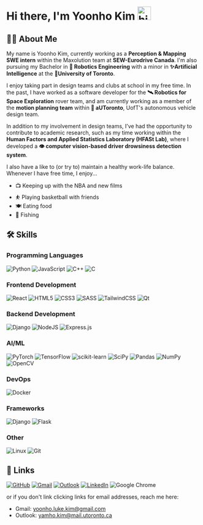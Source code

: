 # Hi there, I'm Yoonho Kim <img src="https://user-images.githubusercontent.com/74038190/216121964-513bdf95-3c8c-429a-82bc-7c770caca8fc.png" alt="hippo" width="35"/>

## 🧑‍💻 About Me

My name is Yoonho Kim, currently working as a **Perception & Mapping SWE intern** within the Maxolution team at **SEW-Eurodrive Canada**. I'm also pursuing my Bachelor in **🤖 Robotics Engineering** with a minor in **✨Artificial Intelligence** at the **🏫University of Toronto**.

I enjoy taking part in design teams and clubs at school in my free time. In the past, I have worked as a software developer for the **🛰️ Robotics for Space Exploration** rover team, and am currently working as a member of the **motion planning team** within **🚗 aUToronto**, UofT's autonomous vehicle design team.

In addition to my involvement in design teams, I’ve had the opportunity to contribute to academic research, such as my time working within the **Human Factors and Applied Statistics Laboratory (HFASt Lab)**, where I developed a **👁️ computer vision-based driver drowsiness detection system**.

I also have a like to (or try to) maintain a healthy work-life balance. Whenever I have free time, I enjoy...

- 📺 Keeping up with the NBA and new films
- ⛹️ Playing basketball with friends
- 🍽️ Eating food
- 🎣 Fishing

## 🛠️ Skills

### Programming Languages

![Python](https://img.shields.io/badge/python-3670A0?style=for-the-badge&logo=python&logoColor=ffdd54)
![JavaScript](https://img.shields.io/badge/javascript-%23323330.svg?style=for-the-badge&logo=javascript&logoColor=%23F7DF1E)
![C++](https://img.shields.io/badge/C++-%2300599C.svg?style=for-the-badge&logo=c%2B%2B&logoColor=white)
![C](https://img.shields.io/badge/c-%2300599C.svg?style=for-the-badge&logo=c&logoColor=white)

### Frontend Development

![React](https://img.shields.io/badge/react-%2320232a.svg?style=for-the-badge&logo=react&logoColor=%2361DAFB)
![HTML5](https://img.shields.io/badge/html5-%23E34F26.svg?style=for-the-badge&logo=html5&logoColor=white)
![CSS3](https://img.shields.io/badge/css3-%231572B6.svg?style=for-the-badge&logo=css3&logoColor=white)
![SASS](https://img.shields.io/badge/SASS-hotpink.svg?style=for-the-badge&logo=SASS&logoColor=white)
![TailwindCSS](https://img.shields.io/badge/tailwindcss-%2338B2AC.svg?style=for-the-badge&logo=tailwind-css&logoColor=white)
![Qt](https://img.shields.io/badge/Qt-%23217346.svg?style=for-the-badge&logo=Qt&logoColor=white)

### Backend Development

![Django](https://img.shields.io/badge/Django-092E20?style=for-the-badge&logo=django&logoColor=green)
![NodeJS](https://img.shields.io/badge/node.js-6DA55F?style=for-the-badge&logo=node.js&logoColor=white)
![Express.js](https://img.shields.io/badge/express.js-%23404d59.svg?style=for-the-badge&logo=express&logoColor=%2361DAFB)

### AI/ML

![PyTorch](https://img.shields.io/badge/PyTorch-%23EE4C2C.svg?style=for-the-badge&logo=PyTorch&logoColor=white)
![TensorFlow](https://img.shields.io/badge/TensorFlow-%23FF6F00.svg?style=for-the-badge&logo=TensorFlow&logoColor=white)
![scikit-learn](https://img.shields.io/badge/scikit--learn-%23F7931E.svg?style=for-the-badge&logo=scikit-learn&logoColor=white)
![SciPy](https://img.shields.io/badge/SciPy-%230C55A5.svg?style=for-the-badge&logo=scipy&logoColor=%white)
![Pandas](https://img.shields.io/badge/pandas-%23150458.svg?style=for-the-badge&logo=pandas&logoColor=white)
![NumPy](https://img.shields.io/badge/numpy-%23013243.svg?style=for-the-badge&logo=numpy&logoColor=white)
![OpenCV](https://img.shields.io/badge/opencv-%23white.svg?style=for-the-badge&logo=opencv&logoColor=white)

### DevOps

![Docker](https://img.shields.io/badge/docker-%230db7ed.svg?style=for-the-badge&logo=docker&logoColor=white)

### Frameworks

![Django](https://img.shields.io/badge/django-%23092E20.svg?style=for-the-badge&logo=django&logoColor=white)
![Flask](https://img.shields.io/badge/flask-%23000.svg?style=for-the-badge&logo=flask&logoColor=white)

### Other

![Linux](https://img.shields.io/badge/Linux-FCC624?style=for-the-badge&logo=linux&logoColor=black)
![Git](https://img.shields.io/badge/git-%23F05033.svg?style=for-the-badge&logo=git&logoColor=white)

## 🔗 Links

[![GitHub](https://img.shields.io/badge/github-%23121011.svg?style=for-the-badge&logo=github&logoColor=white)](https://github.com/yamhokim)
[![Gmail](https://img.shields.io/badge/Gmail-D14836?style=for-the-badge&logo=gmail&logoColor=white)](mailto:yoonho.luke.kim@gmail.com)
[![Outlook](https://img.shields.io/badge/Microsoft_Outlook-0078D4?style=for-the-badge&logo=microsoft-outlook&logoColor=white)](mailto:yamho.kim@mail.utoronto.ca)
[![LinkedIn](https://img.shields.io/badge/linkedin-%230077B5.svg?style=for-the-badge&logo=linkedin&logoColor=white)](https://www.linkedin.com/in/yoonho-kim-b6042a229/)
![Google Chrome](https://img.shields.io/badge/Portfolio-4285F4?style=for-the-badge&logo=GoogleChrome&logoColor=white)

or if you don't link clicking links for email addresses, reach me here:

- Gmail: yoonho.luke.kim@gmail.com
- Outlook: yamho.kim@mail.utoronto.ca
